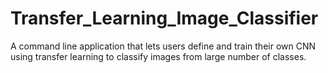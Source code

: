# Transfer_Learning_Image_Classifier
A command line application that lets users define and train their own CNN using transfer learning to classify images from large number of classes.
